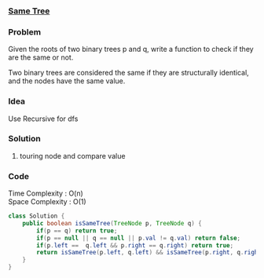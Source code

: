 ### [Same Tree](https://leetcode.com/problems/same-tree/)

### Problem
Given the roots of two binary trees p and q, write a function to check if they are the same or not.

Two binary trees are considered the same if they are structurally identical, and the nodes have the same value.

### Idea
Use Recursive for dfs

### Solution
1. touring node and compare value

### Code
Time Complexity : O(n) \
Space Complexity : O(1)
```java
class Solution {
    public boolean isSameTree(TreeNode p, TreeNode q) {
        if(p == q) return true;
        if(p == null || q == null || p.val != q.val) return false;
        if(p.left ==  q.left && p.right == q.right) return true;
        return isSameTree(p.left, q.left) && isSameTree(p.right, q.right);
    }
}
```



